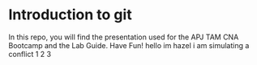 # Introduction to git
In this repo, you will find the presentation used for the APJ TAM CNA Bootcamp and the Lab Guide. 
Have Fun!
hello im hazel
i am simulating a conflict
1
2
3
